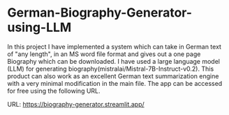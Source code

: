 # German-Biography-Generator-using-LLM
In this project I have implemented a system which can take in German text of "any length", in an MS word file format and gives out a one page Biography which can be downloaded. I have used a large language model (LLM) for generating biography(mistralai/Mistral-7B-Instruct-v0.2). This product can also work as an excellent German text summarization engine with a very minimal modification in the main file. The app can be accessed for free using the following URL.

URL: https://biography-generator.streamlit.app/
